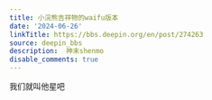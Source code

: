 ```yaml
---
title: 小浣熊吉祥物的waifu版本
date: '2024-06-26'
linkTitle: https://bbs.deepin.org/en/post/274263
source: deepin_bbs
description:  神末shenmo 
disable_comments: true
---
```

我们就叫他星吧
